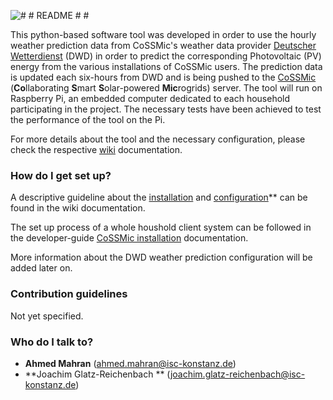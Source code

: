 ![# # README # #](https://bitbucket.org/repo/jB8qoo/images/3894100078-PV_panels.jpg)

This python-based software tool was developed in order to use the hourly weather prediction data from CoSSMic's weather data provider [Deutscher Wetterdienst](http://dwd.de/) (DWD) in order to predict the corresponding Photovoltaic (PV) energy from the various installations of CoSSMic users. The prediction data is updated each six-hours from DWD and is being pushed to the [CoSSMic](http://cossmic.eu/) (**Co**llaborating **S**mart **S**olar-powered **Mic**rogrids) server. 
The tool will run on Raspberry Pi, an embedded computer dedicated to each household participating in the project. The necessary tests have been achieved to test the performance of the tool on the Pi.

For more details about the tool and the necessary configuration, please check the respective [wiki](https://bitbucket.org/cossmic/yieldprediction/wiki/Home) documentation. 

### How do I get set up? ###

A descriptive guideline about the [installation](https://bitbucket.org/cossmic/yieldprediction/wiki/Home#markdown-header-2-installation) and [configuration](https://bitbucket.org/cossmic/yieldprediction/wiki/Home#markdown-header-3-configuration)** can be found in the wiki documentation.

The set up process of a whole houshold client system can be followed in the developer-guide [CoSSMic installation](https://bitbucket.org/cossmic/developer-guide/wiki/CoSSMic%20installation) documentation.

More information about the DWD weather prediction configuration will be added later on.

### Contribution guidelines ###

Not yet specified.

### Who do I talk to? ###
* **Ahmed Mahran** (ahmed.mahran@isc-konstanz.de)
* **Joachim Glatz-Reichenbach ** (joachim.glatz-reichenbach@isc-konstanz.de)
